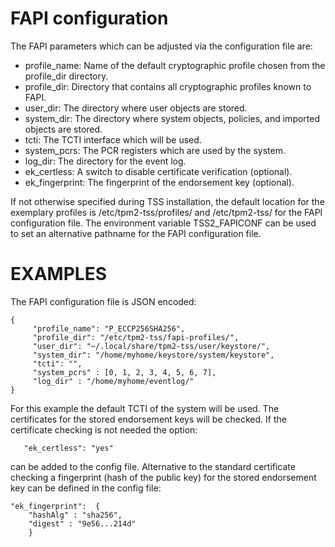 # FAPI configuration

The FAPI parameters which can be adjusted via the configuration file are:

* profile_name: Name of the default cryptographic profile chosen from the profile_dir directory.
* profile_dir: Directory that contains all cryptographic profiles known to FAPI.
* user_dir: The directory where user objects are stored.
* system_dir: The directory where system objects, policies, and imported
  objects are stored.
* tcti: The TCTI interface which will be used.
* system_pcrs: The PCR registers which are used by the system.
* log_dir: The directory for the event log.
* ek_certless: A switch to disable certificate verification (optional).
* ek_fingerprint: The fingerprint of the endorsement key (optional).

If not otherwise specified during TSS installation, the default location for the
exemplary profiles is /etc/tpm2-tss/profiles/ and /etc/tpm2-tss/ for the FAPI
configuration file. The environment variable TSS2_FAPICONF can be used to set
an alternative pathname for the FAPI configuration file.

# EXAMPLES
The FAPI configuration file is JSON encoded:

```
{
     "profile_name": "P_ECCP256SHA256",
     "profile_dir": "/etc/tpm2-tss/fapi-profiles/",
     "user_dir": "~/.local/share/tpm2-tss/user/keystore/",
     "system_dir": "/home/myhome/keystore/system/keystore",
     "tcti": "",
     "system_pcrs" : [0, 1, 2, 3, 4, 5, 6, 7],
     "log_dir" : "/home/myhome/eventlog/"
}
```

 For this example the default TCTI of the system will be used. The certificates
 for the stored endorsement keys will be checked.
 If the certificate checking is not needed the option:

 ```
    "ek_certless": "yes"
 ```
can be added to the config file. Alternative to the standard certificate checking a
fingerprint (hash of the public key) for the stored endorsement key can be defined
in the config file:

```
"ek_fingerprint":  {
    "hashAlg" : "sha256",
    "digest" : "9e56...214d"
    }
 ```
